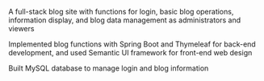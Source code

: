 A full-stack blog site with functions for login, basic blog operations, information display, and blog data management as administrators and viewers

Implemented blog functions with Spring Boot and Thymeleaf for back-end development, and used Semantic UI framework for front-end web design

Built MySQL database to manage login and blog information
